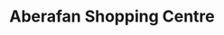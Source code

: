 ---
title: "Aberafan Shopping Centre"
url: /port-talbot/aberafan-shopping-centre/
shop: Einkaufszentrum
---